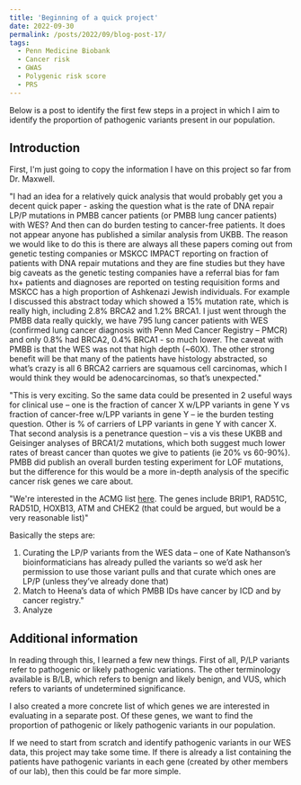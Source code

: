 ```yaml
---
title: 'Beginning of a quick project'
date: 2022-09-30
permalink: /posts/2022/09/blog-post-17/
tags:
  - Penn Medicine Biobank
  - Cancer risk
  - GWAS
  - Polygenic risk score
  - PRS
---
```


Below is a post to identify the first few steps in a project in which I aim to identify the proportion of pathogenic variants present in our population.

Introduction
-------------------------------

First, I'm just going to copy the information I have on this project so far from Dr. Maxwell.

"I had an idea for a relatively quick analysis that would probably get you a decent quick paper - asking the question what is the rate of DNA repair LP/P mutations in PMBB cancer patients (or PMBB lung cancer patients) with WES?  And then can do burden testing to cancer-free patients.  It does not appear anyone has published a similar analysis from UKBB.  The reason we would like to do this is there are always all these papers coming out from genetic testing companies or MSKCC IMPACT reporting on fraction of patients with DNA repair mutations and they are fine studies but they have big caveats as the genetic testing companies have a referral bias for fam hx+ patients and diagnoses are reported on testing requisition forms and MSKCC has a high proportion of Ashkenazi Jewish individuals.  For example I discussed this abstract today which showed a 15% mutation rate, which is really high, including 2.8% BRCA2 and 1.2% BRCA1.  I just went through the PMBB data really quickly, we have 795 lung cancer patients with WES (confirmed lung cancer diagnosis with Penn Med Cancer Registry – PMCR) and only 0.8% had BRCA2, 0.4% BRCA1 - so much lower.  The caveat with PMBB is that the WES was not that high depth (~60X). The other strong benefit will be that many of the patients have histology abstracted, so what’s crazy is all 6 BRCA2 carriers are squamous cell carcinomas, which I would think they would be adenocarcinomas, so that’s unexpected."

"This is very exciting.  So the same data could be presented in 2 useful ways for clinical use  – one is the fraction of cancer X w/LPP variants in gene Y vs fraction of cancer-free w/LPP variants in gene Y – ie the burden testing question.  Other is % of carriers of LPP variants in gene Y with cancer X.  That second analysis is a penetrance question – vis a vis these UKBB and Geisinger analyses of BRCA1/2 mutations, which both suggest much lower rates of breast cancer than quotes we give to patients (ie 20% vs 60-90%).  PMBB did publish an overall burden testing experiment for LOF mutations, but the difference for this would be a more in-depth analysis of the specific cancer risk genes we care about.

"We're interested in the ACMG list [here](https://www.gimjournal.org/article/S1098-3600(22)00723-7/fulltext#tbl1). The genes include BRIP1, RAD51C, RAD51D, HOXB13, ATM and CHEK2 (that could be argued, but would be a very reasonable list)"

Basically the steps are:

  1. Curating the LP/P variants from the WES data – one of Kate Nathanson’s bioinformaticians has already pulled the variants so we’d ask her permission to use those variant pulls and that curate which ones are LP/P (unless they’ve already done that)
  2. Match to Heena’s data of which PMBB IDs have cancer by ICD and by cancer registry."
  3. Analyze

Additional information
---------------------

In reading through this, I learned a few new things. First of all, P/LP variants refer to pathogenic or likely pathogenic variations. The other terminology available is B/LB, which refers to benign and likely benign, and VUS, which refers to variants of undetermined significance.

I also created a more concrete list of which genes we are interested in evaluating in a separate post. Of these genes, we want to find the proportion of pathogenic or likely pathogenic variants in our population.

If we need to start from scratch and identify pathogenic variants in our WES data, this project may take some time. If there is already a list containing the patients have pathogenic variants in each gene (created by other members of our lab), then this could be far more simple. 
